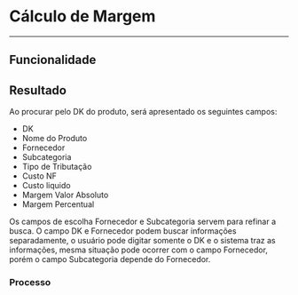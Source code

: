 # Cálculo de Margem

---

## Funcionalidade

## Resultado

Ao procurar pelo DK do produto, será apresentado os seguintes campos:

* DK
* Nome do Produto
* Fornecedor
* Subcategoria
* Tipo de Tributação
* Custo NF
* Custo liquido
* Margem Valor Absoluto
* Margem Percentual

Os campos de escolha Fornecedor e Subcategoria servem para refinar a busca. O campo DK e Fornecedor podem buscar informações separadamente, o usuário pode digitar somente o DK e o sistema traz as informações, mesma situação pode ocorrer com o campo Fornecedor, porém o campo Subcategoria depende do Fornecedor.

### Processo